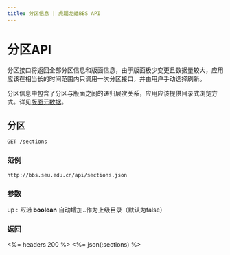```yaml
---
title: 分区信息 | 虎踞龙蟠BBS API
---
```


# 分区API

分区接口将返回全部分区信息和版面信息，由于版面极少变更且数据量较大，应用应该在相当长的时间范围内只调用一次分区接口，并由用户手动选择刷新。

分区信息中包含了分区与版面之间的递归层次关系，应用应该提供目录式浏览方式。详见[版面元数据](/api-documentaion/models/)。

## 分区

    GET /sections

### 范例

    http://bbs.seu.edu.cn/api/sections.json

### 参数

up
: _可选_ **boolean** 自动增加..作为上级目录（默认为false）

### 返回

<%= headers 200 %>
<%= json(:sections) %>
